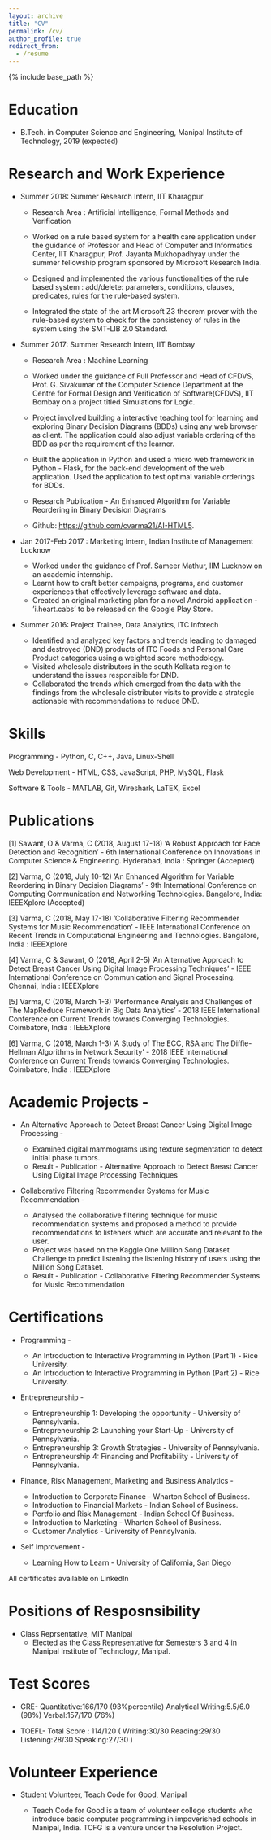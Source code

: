```yaml
---
layout: archive
title: "CV"
permalink: /cv/
author_profile: true
redirect_from:
  - /resume
---
```


{% include base_path %}

Education
======
* B.Tech. in Computer Science and Engineering, Manipal Institute of Technology, 2019 (expected)


Research and Work Experience
======

* Summer 2018: Summer Research Intern, IIT Kharagpur
  * Research Area : Artificial Intelligence, Formal Methods and Verification

  * Worked on a rule based system for a health care application under the guidance of Professor and Head of Computer and Informatics Center, IIT Kharagpur, Prof. Jayanta Mukhopadhyay under the summer fellowship program sponsored by Microsoft Research India.
  * Designed and implemented the various functionalities of the rule based system : add/delete: parameters, conditions, clauses, predicates, rules for the rule-based system.
  * Integrated the state of the art Microsoft Z3 theorem prover with the rule-based system to check for the consistency of rules in the system using the SMT-LIB 2.0 Standard.

* Summer 2017: Summer Research Intern, IIT Bombay
  * Research Area : Machine Learning

  * Worked under the guidance of Full Professor and Head of CFDVS, Prof. G. Sivakumar of the Computer Science Department at the Centre for Formal Design and Verification of Software(CFDVS), IIT Bombay on a project titled Simulations for Logic.
  * Project involved building a interactive teaching tool for learning and exploring Binary Decision Diagrams (BDDs) using any web browser as client. The application could also adjust variable ordering of the BDD as per the requirement
of the learner.
  * Built the application in Python and used a micro web framework in Python - Flask, for the back-end development of the web application. Used the application to test optimal variable orderings for BDDs.
  * Research Publication - An Enhanced Algorithm for Variable Reordering in Binary Decision Diagrams
  * Github: https://github.com/cvarma21/AI-HTML5.
  
* Jan 2017-Feb 2017 : Marketing Intern, Indian Institute of Management Lucknow

  * Worked under the guidance of Prof. Sameer Mathur, IIM Lucknow on an academic internship.
  * Learnt how to craft better campaigns, programs, and customer experiences that effectively leverage software and data.
  * Created an original marketing plan for a novel Android application - ’i.heart.cabs’ to be released on the Google Play
Store.
  
* Summer 2016: Project Trainee, Data Analytics, ITC Infotech

  * Identified and analyzed key factors and trends leading to damaged and destroyed (DND) products of ITC Foods and Personal Care Product categories using a weighted score methodology.
  * Visited wholesale distributors in the south Kolkata region to understand the issues responsible for DND.
  * Collaborated the trends which emerged from the data with the findings from the wholesale distributor visits to provide a strategic actionable with recommendations to reduce DND.

Skills
======

Programming - Python, C, C++, Java, Linux-Shell

Web Development - HTML, CSS, JavaScript, PHP, MySQL, Flask

Software & Tools - MATLAB, Git, Wireshark, LaTEX, Excel



Publications
======

[1] Sawant, O & Varma, C (2018, August 17-18) ’A Robust Approach for Face Detection and Recognition’ - 6th International Conference on Innovations in Computer Science & Engineering. Hyderabad, India : Springer (Accepted)

[2] Varma, C (2018, July 10-12) ’An Enhanced Algorithm for Variable Reordering in Binary Decision Diagrams’ - 9th International Conference on Computing Communication and Networking Technologies. Bangalore, India: IEEEXplore (Accepted)

[3] Varma, C (2018, May 17-18) ’Collaborative Filtering Recommender Systems for Music Recommendation’ - IEEE International Conference on Recent Trends in Computational Engineering and Technologies. Bangalore, India : IEEEXplore

[4] Varma, C & Sawant, O (2018, April 2-5) ’An Alternative Approach to Detect Breast Cancer Using Digital Image Processing Techniques’ - IEEE International Conference on Communication and Signal Processing. Chennai, India : IEEEXplore

[5] Varma, C (2018, March 1-3) ’Performance Analysis and Challenges of The MapReduce Framework in Big Data Analytics’ - 2018 IEEE International Conference on Current Trends towards Converging Technologies. Coimbatore, India : IEEEXplore

[6] Varma, C (2018, March 1-3) ’A Study of The ECC, RSA and The Diffie-Hellman Algorithms in Network Security’ - 2018 IEEE International Conference on Current Trends towards Converging Technologies. Coimbatore, India : IEEEXplore

Academic Projects - 
======

* An Alternative Approach to Detect Breast Cancer Using Digital Image Processing -

  * Examined digital mammograms using texture segmentation to detect initial phase tumors.
  * Result - Publication - Alternative Approach to Detect Breast Cancer Using Digital Image Processing Techniques
  
* Collaborative Filtering Recommender Systems for Music Recommendation -

  * Analysed the collaborative filtering technique for music recommendation systems and proposed a method to provide recommendations to listeners which are accurate and relevant to the user.
  * Project was based on the Kaggle One Million Song Dataset Challenge to predict listening the listening history of users using the Million Song Dataset.
  * Result - Publication - Collaborative Filtering Recommender Systems for Music Recommendation

Certifications
======

* Programming -
  
  * An Introduction to Interactive Programming in Python (Part 1) - Rice University.
  * An Introduction to Interactive Programming in Python (Part 2) - Rice University.

* Entrepreneurship -

  * Entrepreneurship 1: Developing the opportunity - University of Pennsylvania.
  * Entrepreneurship 2: Launching your Start-Up - University of Pennsylvania.
  * Entrepreneurship 3: Growth Strategies - University of Pennsylvania.
  * Entrepreneurship 4: Financing and Profitability - University of Pennsylvania.

* Finance, Risk Management, Marketing and Business Analytics -

  * Introduction to Corporate Finance - Wharton School of Business.
  * Introduction to Financial Markets - Indian School of Business.
  * Portfolio and Risk Management - Indian School Of Business.
  * Introduction to Marketing - Wharton School of Business.
  * Customer Analytics - University of Pennsylvania.

* Self Improvement -

  * Learning How to Learn - University of California, San Diego

All certificates available on LinkedIn

Positions of Resposnsibility
======

* Class Reprsentative, MIT Manipal
  * Elected as the Class Representative for Semesters 3 and 4 in Manipal Institute of Technology, Manipal.
  
Test Scores 
======

* GRE- Quantitative:166/170 (93%percentile) Analytical Writing:5.5/6.0 (98%) Verbal:157/170 (76%)

* TOEFL- Total Score : 114/120 ( Writing:30/30 Reading:29/30 Listening:28/30 Speaking:27/30 )

Volunteer Experience
======

* Student Volunteer, Teach Code for Good, Manipal

  * Teach Code for Good is a team of volunteer college students who introduce basic computer programming in impoverished schools in Manipal, India. TCFG is a venture under the Resolution Project.
